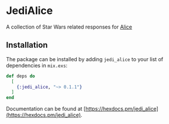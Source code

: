 # JediAlice

A collection of Star Wars related responses for
[Alice](https://github.com/alice-bot/alice)

## Installation

The package can be installed by adding `jedi_alice` to your list of dependencies in `mix.exs`:

```elixir
def deps do
  [
    {:jedi_alice, "~> 0.1.1"}
  ]
end
```

Documentation can be found at [https://hexdocs.pm/jedi_alice](https://hexdocs.pm/jedi_alice).

